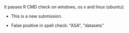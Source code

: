 It passes R CMD check on windows, os x and linux (ubuntu):

* This is a new submission.

* False positive in spell check: "ASA", "datasets"
